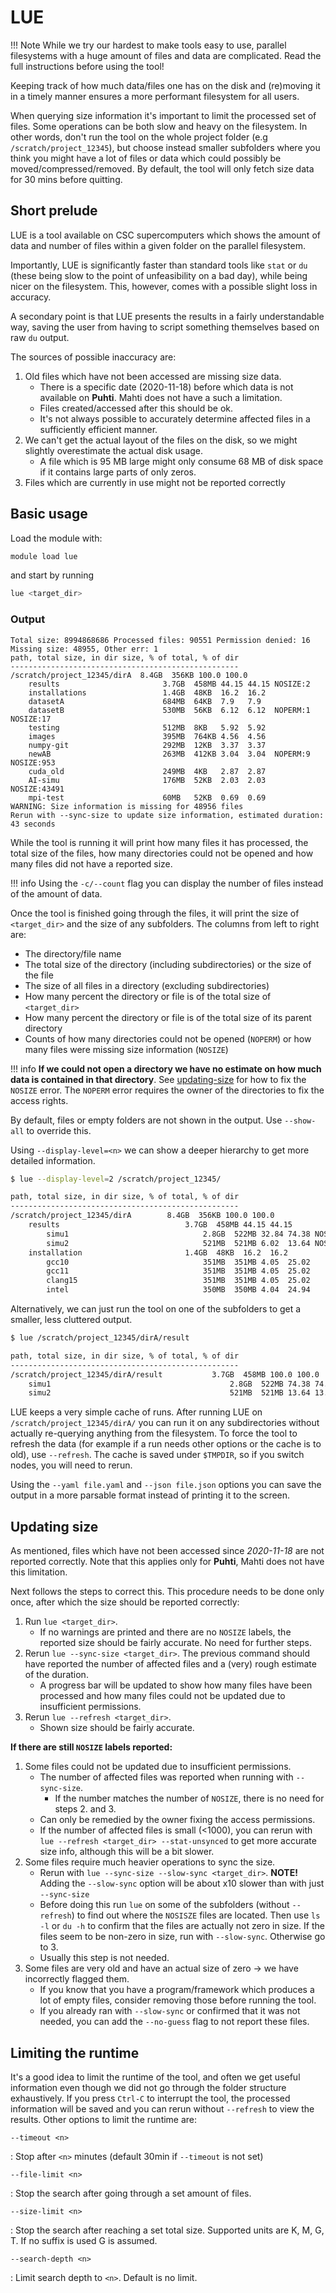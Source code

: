 # LUE

!!! Note
    While we try our hardest to make tools easy to use, parallel filesystems with a
    huge amount of files and data are complicated. Read the full instructions before
    using the tool!

Keeping track of how much data/files one has on the disk and (re)moving it in a
timely manner ensures a more performant filesystem for all users.

When querying size information it's important to limit the processed set of files.
Some operations can be both slow and heavy on the filesystem. In other words, don't
run the tool on the whole project folder (e.g `/scratch/project_12345`), but choose
instead smaller subfolders where you think you might have a lot of files or data
which could possibly be moved/compressed/removed. By default, the tool will only
fetch size data for 30 mins before quitting.

## Short prelude

LUE is a tool available on CSC supercomputers which shows the amount of data and
number of files within a given folder on the parallel filesystem.

Importantly, LUE is significantly faster than standard tools like `stat` or `du`
(these being slow to the point of unfeasibility on a bad day), while being nicer
on the filesystem. This, however, comes with a possible slight loss in accuracy.

A secondary point is that LUE presents the results in a fairly understandable way,
saving the user from having to script something themselves based on raw `du` output.

The sources of possible inaccuracy are:

1. Old files which have not been accessed are missing size data.
   - There is a specific date (2020-11-18) before which data is not available on
     **Puhti**. Mahti does not have a such a limitation.
   - Files created/accessed after this should be ok.
   - It's not always possible to accurately determine affected files in a
     sufficiently efficient manner.
2. We can't get the actual layout of the files on the disk, so we might slightly
   overestimate the actual disk usage.
   - A file which is 95 MB large might only consume 68 MB of disk space if it
     contains large parts of only zeros.
3. Files which are currently in use might not be reported correctly

## Basic usage

Load the module with:

```bash
module load lue
```

and start by running

```bash
lue <target_dir>
```

### Output

```text
Total size: 8994868686 Processed files: 90551 Permission denied: 16 Missing size: 48955, Other err: 1
path, total size, in dir size, % of total, % of dir
---------------------------------------------------
/scratch/project_12345/dirA  8.4GB  356KB 100.0 100.0
    results                       3.7GB  458MB 44.15 44.15 NOSIZE:2
    installations                 1.4GB  48KB  16.2  16.2 
    datasetA                      684MB  64KB  7.9   7.9
    datasetB                      530MB  56KB  6.12  6.12  NOPERM:1 NOSIZE:17
    testing                       512MB  8KB   5.92  5.92 
    images                        395MB  764KB 4.56  4.56 
    numpy-git                     292MB  12KB  3.37  3.37 
    newAB                         263MB  412KB 3.04  3.04  NOPERM:9 NOSIZE:953
    cuda_old                      249MB  4KB   2.87  2.87 
    AI-simu                       176MB  52KB  2.03  2.03  NOSIZE:43491
    mpi-test                      60MB   52KB  0.69  0.69 
WARNING: Size information is missing for 48956 files
Rerun with --sync-size to update size information, estimated duration: 43 seconds
```

While the tool is running it will print how many files it has processed, the total
size of the files, how many directories could not be opened and how many files did
not have a reported size.

!!! info
    Using the `-c/--count` flag you can display the number of files instead of the
    amount of data.

Once the tool is finished going through the files, it will print the size of `<target_dir>`
and the size of any subfolders. The columns from left to right are:

- The directory/file name
- The total size of the directory (including subdirectories) or the size of the file
- The size of all files in a directory (excluding subdirectories)
- How many percent the directory or file is of the total size of `<target_dir>`
- How many percent the directory or file is of the total size of its parent directory
- Counts of how many directories could not be opened (`NOPERM`) or how many files
  were missing size information (`NOSIZE`)

!!! info
    **If we could not open a directory we have no estimate on how much data is
    contained in that directory**. See [updating-size](#updating-size) for how to
    fix the `NOSIZE` error. The `NOPERM` error requires the owner of the directories
    to fix the access rights.

By default, files or empty folders are not shown in the output. Use `--show-all`
to override this.

Using `--display-level=<n>` we can show a deeper hierarchy to get more detailed
information.

```bash
$ lue --display-level=2 /scratch/project_12345/

path, total size, in dir size, % of total, % of dir
---------------------------------------------------
/scratch/project_12345/dirA        8.4GB  356KB 100.0 100.0
    results                            3.7GB  458MB 44.15 44.15
        simu1                              2.8GB  522MB 32.84 74.38 NOSIZE:1
        simu2                              521MB  521MB 6.02  13.64 NOSIZE:1
    installation                       1.4GB  48KB  16.2  16.2 
        gcc10                              351MB  351MB 4.05  25.02
        gcc11                              351MB  351MB 4.05  25.02
        clang15                            351MB  351MB 4.05  25.02
        intel                              350MB  350MB 4.04  24.94
```

Alternatively, we can just run the tool on one of the subfolders to get a smaller,
less cluttered output.

```bash
$ lue /scratch/project_12345/dirA/result

path, total size, in dir size, % of total, % of dir
---------------------------------------------------
/scratch/project_12345/dirA/result           3.7GB  458MB 100.0 100.0
    simu1                                        2.8GB  522MB 74.38 74.38 NOSIZE:1
    simu2                                        521MB  521MB 13.64 13.64 NOSIZE:1
```

LUE keeps a very simple cache of runs. After running LUE on `/scratch/project_12345/dirA/`
you can run it on any subdirectories without actually re-querying anything from the filesystem.
To force the tool to refresh the data (for example if a run needs other options or the cache
is to old), use `--refresh`. The cache is saved under `$TMPDIR`, so if you switch nodes, you
will need to rerun.

Using the `--yaml file.yaml` and `--json file.json` options you can save the output
in a more parsable format instead of printing it to the screen.

## Updating size

As mentioned, files which have not been accessed since _2020-11-18_ are not reported
correctly. Note that this applies only for **Puhti**, Mahti does not have this limitation.

Next follows the steps to correct this. This procedure needs to be done only once,
after which the size should be reported correctly:

1. Run `lue <target_dir>`.
   - If no warnings are printed and there are no `NOSIZE` labels, the reported size
     should be fairly accurate. No need for further steps.
2. Rerun `lue --sync-size <target_dir>`. The previous command should have reported
   the number of affected files and a (very) rough estimate of the duration.
   - A progress bar will be updated to show how many files have been processed and
     how many files could not be updated due to insufficient permissions.
3. Rerun `lue --refresh <target_dir>`.
   - Shown size should be fairly accurate.

**If there are still `NOSIZE` labels reported:**

1. Some files could not be updated due to insufficient permissions.
   - The number of affected files was reported when running with `--sync-size`.
       - If the number matches the number of `NOSIZE`, there is no need for steps
         2. and 3.
   - Can only be remedied by the owner fixing the access permissions.
   - If the number of affected files is small (<1000), you can rerun with
     `lue --refresh <target_dir> --stat-unsynced` to get more accurate size info,
     although this will be a bit slower.
2. Some files require much heavier operations to sync the size.
   - Rerun with `lue --sync-size --slow-sync <target_dir>`. **NOTE!** Adding the
     `--slow-sync` option will be about x10 slower than with just `--sync-size`
   - Before doing this run `lue` on some of the subfolders (without `--refresh`)
     to find out where the `NOSISZE` files are located. Then use `ls -l` or `du -h`
     to confirm that the files are actually not zero in size. If the files seem to
     be non-zero in size, run with `--slow-sync`. Otherwise go to 3.
   - Usually this step is not needed.
3. Some files are very old and have an actual size of zero -> we have incorrectly
   flagged them.
   - If you know that you have a program/framework which produces a lot of empty
     files, consider removing those before running the tool.
   - If you already ran with `--slow-sync` or confirmed that it was not needed, you
     can add the `--no-guess` flag to not report these files.

## Limiting the runtime

It's a good idea to limit the runtime of the tool, and often we get useful information
even though we did not go through the folder structure exhaustively. If you press
`Ctrl-C` to interrupt the tool, the processed information will be saved and you can
rerun without `--refresh` to view the results. Other options to limit the runtime are:

`--timeout <n>`

: Stop after `<n>` minutes (default 30min if `--timeout` is not set)

`--file-limit <n>`

: Stop the search after going through a set amount of files.

`--size-limit <n>`

: Stop the search after reaching a set total size. Supported units are K, M, G, T.
  If no suffix is used G is assumed.

`--search-depth <n>`

: Limit search depth to `<n>`. Default is no limit.
